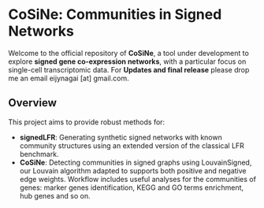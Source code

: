 # CoSiNe: Communities in Signed Networks

Welcome to the official repository of **CoSiNe**, a tool under development to explore **signed gene co-expression networks**, with a particular focus on single-cell transcriptomic data. For **Updates and final release** please drop me an email eijynagai [at] gmail.com.

## Overview
This project aims to provide robust methods for:

- **signedLFR**: Generating synthetic signed networks with known community structures using an extended version of the classical LFR benchmark.
- **CoSiNe**: Detecting communities in signed graphs using LouvainSigned, our Louvain algorithm adapted to supports both positive and negative edge weights. Workflow includes useful analyses for the communities of genes: marker genes identification, KEGG and GO terms enrichment, hub genes and so on.
